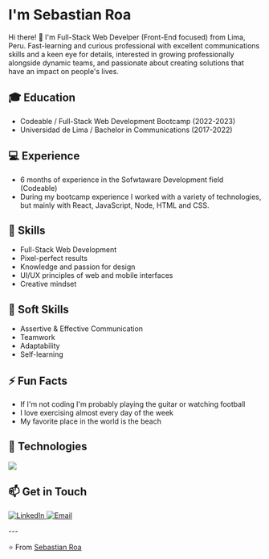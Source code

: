 #  I'm Sebastian Roa

Hi there! 👋 I'm Full-Stack Web Develper (Front-End focused) from Lima, Peru. Fast-learning and curious professional with excellent communications skills and a keen eye for details, interested in growing professionally alongside dynamic teams, and passionate about creating solutions that have an impact on people's lives.


## 🎓 Education

- Codeable / Full-Stack Web Development Bootcamp (2022-2023)
- Universidad de Lima / Bachelor in Communications (2017-2022)

## 💻 Experience

- 6 months of experience in the Sofwtaware Development field (Codeable)
- During my bootcamp experience I worked with a variety of technologies, but mainly with React, JavaScript, Node, HTML and CSS.

## 🎨 Skills

- Full-Stack Web Development
- Pixel-perfect results
- Knowledge and passion for design
- UI/UX principles of web and mobile interfaces
- Creative mindset

## 🤝 Soft Skills

- Assertive & Effective Communication
- Teamwork
- Adaptability
- Self-learning

## ⚡️ Fun Facts

- If I'm not coding I'm probably playing the guitar or watching football
- I love exercising almost every day of the week
- My favorite place in the world is the beach

## 🔧 Technologies

<p>
  <a href="https://skillicons.dev">
    <img src="https://skillicons.dev/icons?i=react,javascript,html,css,next,nodejs,express,ruby,rails,postgresql,git,github,sass,figma,emotion,jest,tailwind,vite&perline=9" />
  </a>
</p>

## 📫 Get in Touch

<p>
  <a href="https://www.linkedin.com/in/sebastianroaruiz/" target="_blank">
    <img alt="LinkedIn" src="https://img.shields.io/badge/-LinkedIn-0077B5?style=flat-square&logo=linkedin&logoColor=white" />
  </a>
  <a href="mailto:809sebas@gmail.com">
    <img alt="Email" src="https://img.shields.io/badge/-Email-D14836?style=flat-square&logo=gmail&logoColor=white" />
  </a>
</p>
---

⭐️ From [Sebastian Roa](https://github.com/sebastianroar)

<!--
**sebastianroar/sebastianroar** is a ✨ _special_ ✨ repository because its `README.md` (this file) appears on your GitHub profile.

Here are some ideas to get you started:

- 🔭 I’m currently working on ...
- 🌱 I’m currently learning ...
- 👯 I’m looking to collaborate on ...
- 🤔 I’m looking for help with ...
- 💬 Ask me about ...
- 📫 How to reach me: ...
- 😄 Pronouns: ...
- ⚡ Fun fact: ...
-->
